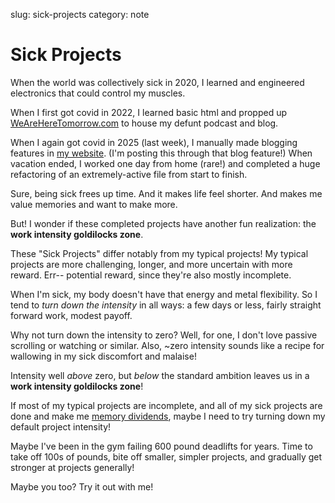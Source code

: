 slug: sick-projects
category: note

# Sick Projects

When the world was collectively sick in 2020, I learned and engineered electronics that could control my muscles.

When I first got covid in 2022, I learned basic html and propped up [WeAreHereTomorrow.com](https://weareheretomorrow.com/) to house my defunt podcast and blog. 

When I again got covid in 2025 (last week), I manually made blogging features in [my website](https://johnmundahl.com/jottings/). (I'm posting this through that blog feature!) When vacation ended, I worked one day from home (rare!) and completed a huge refactoring of an extremely-active file from start to finish. 

Sure, being sick frees up time. 
And it makes life feel shorter. 
And makes me value memories and want to make more.

But! I wonder if these completed projects have another fun realization: the **work intensity goldilocks zone**.


These "Sick Projects" differ notably from my typical projects! My typical projects are more challenging, longer, and more uncertain with more reward. Err-- potential reward, since they're also mostly incomplete.

When I'm sick, my body doesn't have that energy and metal flexibility. So I tend to *turn down the intensity* in all ways: a few days or less, fairly straight forward work, modest payoff.

Why not turn down the intensity to zero? Well, for one, I don't love passive scrolling or watching or similar. Also, ~zero intensity sounds like a recipe for wallowing in my sick discomfort and malaise!

Intensity well *above* zero, but *below* the standard ambition leaves us in a **work intensity goldilocks zone**!


If most of my typical projects are incomplete, and all of my sick projects are done and make me [memory dividends](https://mikekarnj.com/posts/memory-dividends), maybe I need to try turning down my default project intensity!

Maybe I've been in the gym failing 600 pound deadlifts for years. Time to take off 100s of pounds, bite off smaller, simpler projects, and gradually get stronger at projects generally!

Maybe you too? Try it out with me!
